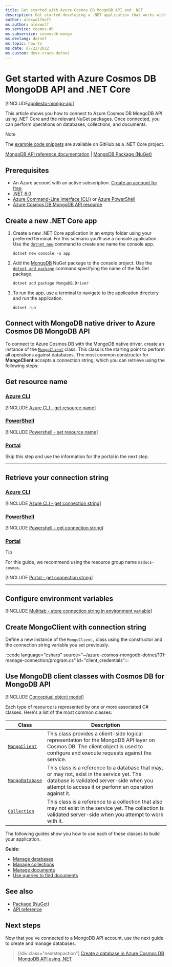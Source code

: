 ```yaml
---
title: Get started with Azure Cosmos DB MongoDB API and .NET
description: Get started developing a .NET application that works with Azure Cosmos DB MongoDB API. This article helps you learn how to set up a project and configure access to an Azure Cosmos DB MongoDB API database.
author: alexwolfmsft
ms.author: alexwolf
ms.service: cosmos-db
ms.subservice: cosmosdb-mongo
ms.devlang: dotnet
ms.topic: how-to
ms.date: 07/22/2022
ms.custom: devx-track-dotnet
---
```


# Get started with Azure Cosmos DB MongoDB API and .NET Core
[!INCLUDE[appliesto-mongo-api](../includes/appliesto-mongodb-api.md)]

This article shows you how to connect to Azure Cosmos DB MongoDB API using .NET Core and the relevant NuGet packages. Once connected, you can perform operations on databases, collections, and documents.

> [!NOTE]
> The [example code snippets](https://github.com/Azure-Samples/cosmos-db-mongodb-api-dotnet-samples) are available on GitHub as a .NET Core project.

[MongoDB API reference documentation](https://docs.mongodb.com/drivers/csharp) | [MongoDB Package (NuGet)](https://www.nuget.org/packages/MongoDB.Driver)


## Prerequisites

* An Azure account with an active subscription. [Create an account for free](https://azure.microsoft.com/free).
* [.NET 6.0](https://dotnet.microsoft.com/en-us/download)
* [Azure Command-Line Interface (CLI)](/cli/azure/) or [Azure PowerShell](/powershell/azure/)
* [Azure Cosmos DB MongoDB API resource](quickstart-dotnet.md#create-an-azure-cosmos-db-account)

## Create a new .NET Core app

1. Create a new .NET Core application in an empty folder using your preferred terminal. For this scenario you'll use a console application. Use the [``dotnet new``](/dotnet/core/tools/dotnet-new) command to create ane name the console app.

    ```console
    dotnet new console -o app
    ```

2. Add the [MongoDB](https://www.nuget.org/packages/MongoDB.Driver) NuGet package to the console project. Use the [``dotnet add package``](/dotnet/core/tools/dotnet-add-package) command specifying the name of the NuGet package.

    ```console
    dotnet add package MongoDB.Driver
    ```

3. To run the app, use a terminal to navigate to the application directory and run the application.

    ```console
    dotnet run
    ```

## Connect with MongoDB native driver to Azure Cosmos DB MongoDB API

To connect to Azure Cosmos DB with the MongoDB native driver, create an instance of the [``MongoClient``](https://mongodb.github.io/mongo-csharp-driver/2.17/apidocs/html/T_MongoDB_Driver_MongoClient.htm) class. This class is the starting point to perform all operations against databases. The most common constructor for **MongoClient** accepts a connection string, which you can retrieve using the following steps:

## Get resource name

### [Azure CLI](#tab/azure-cli)

[!INCLUDE [Azure CLI - get resource name](<./includes/azure-cli-get-resource-name.md>)]

### [PowerShell](#tab/azure-powershell)

[!INCLUDE [Powershell - set resource name](<./includes/powershell-set-resource-name.md>)]

### [Portal](#tab/azure-portal)

Skip this step and use the information for the portal in the next step.

---

## Retrieve your connection string

### [Azure CLI](#tab/azure-cli)

[!INCLUDE [Azure CLI - get connection string](<./includes/azure-cli-get-connection-string.md>)]

### [PowerShell](#tab/azure-powershell)

[!INCLUDE [Powershell - get connection string](<./includes/powershell-get-connection-string.md>)]

### [Portal](#tab/azure-portal)

> [!TIP]
> For this guide, we recommend using the resource group name ``msdocs-cosmos``.

[!INCLUDE [Portal - get connection string](<./includes/portal-get-connection-string-from-sign-in.md>)]

---

## Configure environment variables

[!INCLUDE [Multitab - store connection string in environment variable](<./includes/environment-variables-connection-string.md>)]

## Create MongoClient with connection string

Define a new instance of the ``MongoClient,`` class using the constructor and the connection string variable you set previously.

:::code language="csharp" source="~/azure-cosmos-mongodb-dotnet/101-manage-connection/program.cs" id="client_credentials":::

## Use MongoDB client classes with Cosmos DB for MongoDB API

[!INCLUDE [Conceptual object model](<./includes/conceptual-object-model.md>)]

Each type of resource is represented by one or more associated C# classes. Here's a list of the most common classes:

| Class | Description |
|---|---|
|[``MongoClient``](https://mongodb.github.io/mongo-csharp-driver/2.16/apidocs/html/T_MongoDB_Driver_MongoClient.htm)|This class provides a client-side logical representation for the MongoDB API layer on Cosmos DB. The client object is used to configure and execute requests against the service.|
|[``MongoDatabase``](https://mongodb.github.io/mongo-csharp-driver/2.16/apidocs/html/T_MongoDB_Driver_MongoDatabase.htm)|This class is a reference to a database that may, or may not, exist in the service yet. The database is validated server-side when you attempt to access it or perform an operation against it.|
|[``Collection``](https://mongodb.github.io/mongo-csharp-driver/2.16/apidocs/html/T_MongoDB_Driver_MongoCollection.htm)|This class is a reference to a collection that also may not exist in the service yet. The collection is validated server-side when you attempt to work with it.|

The following guides show you how to use each of these classes to build your application.

**Guide**:

* [Manage databases](how-to-dotnet-manage-databases.md)  
* [Manage collections](how-to-dotnet-manage-collections.md) 
* [Manage documents](how-to-dotnet-manage-documents.md) 
* [Use queries to find documents](how-to-dotnet-manage-queries.md) 

## See also

- [Package (NuGet)](https://www.nuget.org/packages/Microsoft.Azure.Cosmos)
- [API reference](https://docs.mongodb.com/drivers/csharp)

## Next steps

Now that you've connected to a MongoDB API account, use the next guide to create and manage databases.

> [!div class="nextstepaction"]
> [Create a database in Azure Cosmos DB MongoDB API using .NET](how-to-dotnet-manage-databases.md)